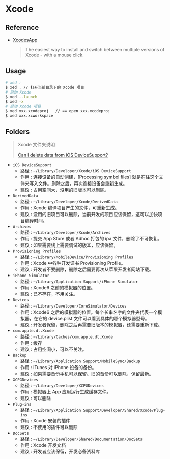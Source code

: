 # Xcode

## Reference

- [XcodesApp](https://github.com/XcodesOrg/XcodesApp)
    > The easiest way to install and switch between multiple versions of Xcode - with a mouse click.

## Usage

```bash
# xed : 
$ xed . // 打开当前目录下的 Xcode 项目
# 启动 Xcode
$ xed --launch
$ xed -x
# 启动 Xcode 项目 
$ xed xxx.xcodeproj   // == open xxx.xcodeproj
$ xed xxx.xcworkspace
```

## Folders
> Xcode 文件夹说明
>
> [Can I delete data from iOS DeviceSupport?](https://stackoverflow.com/questions/29930198/can-i-delete-data-from-ios-devicesupport)

- `iOS DeviceSupport`
    * 路径 : `~/Library/Developer/Xcode/iOS DeviceSupport`
    * 作用 : 连接设备的自动创建，[Processing symbol files] 就是在往这个文件夹写入文件。删除之后，再次连接设备会重新生成。
    * 建议 : 占用空间大，没用的旧版本可以删除。
- `DerivedData`
    * 路径 : `~/Library/Developer/Xcode/DerivedData`
    * 作用 : Xcode 编译项目产生的文件，可重新生成。
    * 建议 : 没用的旧项目可以删除，当前开发的项目应该保留，这可以加快项目编译时间。
- `Archives`
    * 路径 : `~/Library/Developer/Xcode/Archives`
    * 作用 : 提交 App Store 或者 Adhoc 打包的 ipa 文件，删除了不可恢复。
    * 建议 : 如果需要线上需要调试的版本，应该保留。
- `Provisioning Profiles`
    * 路径 : `~/Library/MobileDevice/Provisioning Profiles`
    * 作用 : Xcode 中各种开发证书 Provisioning Profile。
    * 建议 : 开发者不要删除，删除之后需要再次从苹果开发者网站下载。
- `iPhone Simulator`
    * 路径 : `~/Library/Application Support/iPhone Simulator`
    * 作用 : Xcode6 之前的模拟器的位置。
    * 建议 : 已不存在，不用关注。
- `Devices`
    * 路径 : `~/Library/Developer/CoreSimulator/Devices`
    * 作用 : Xcode6 之后的模拟器的位置。每个长串名字的文件夹代表一个模拟器，在它的 device.plist 文件可以看到具体的哪个模拟器型号。
    * 建议 : 开发者保留，删除之后再需要旧版本的模拟器，还需要重新下载。
- `com.apple.dt.Xcode`
    * 路径 : `~/Library/Caches/com.apple.dt.Xcode`
    * 作用 : 缓存
    * 建议 : 占用空间小，可以不关注。
- `Backup`
    * 路径 : `~/Library/Application Support/MobileSync/Backup`
    * 作用 : iTunes 对 iPhone 设备的备份。
    * 建议 : 如果需要备份手机可以保留。旧的备份可以删除，保留最新。
- `XCPGDevices`
    * 路径 : `~/Library/Developer/XCPGDevices`
    * 作用 : 模拟器上 App 应用运行生成缓存文件。
    * 建议 : 可以删除
- `Plug-ins`
    * 路径 : `~/Library/Application Support/Developer/Shared/Xcode/Plug-ins`
    * 作用 : Xcode 安装的插件 
    * 建议 : 不使用的插件可以删除
- `DocSets`
    * 路径 : `~/Library/Developer/Shared/Documentation/DocSets`
    * 作用 : Xcode 开发文档
    * 建议 : 开发者应该保留，开发必备资料库

